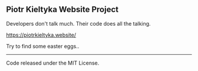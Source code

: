 
## Piotr Kieltyka Website Project

Developers don't talk much. Their code does all the talking.

https://piotrkieltyka.website/

Try to find some easter eggs..

------------
Code released under the MIT License.
